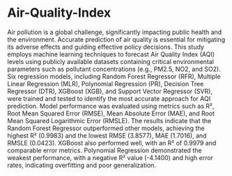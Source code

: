 # Air-Quality-Index
Air pollution is a global challenge, significantly impacting public health and the environment. Accurate 
prediction of air quality is essential for mitigating its adverse effects and guiding effective policy decisions. 
This study employs machine learning techniques to forecast Air Quality Index (AQI) levels using publicly 
available datasets containing critical environmental parameters such as pollutant concentrations (e.g., 
PM2.5, NO2, and SO2). 
Six regression models, including Random Forest Regressor (RFR), Multiple Linear Regression (MLR), 
Polynomial Regression (PR), Decision Tree Regressor (DTR), XGBoost (XGB), and Support Vector 
Regressor (SVR), were trained and tested to identify the most accurate approach for AQI prediction. Model 
performance was evaluated using metrics such as R², Root Mean Squared Error (RMSE), Mean Absolute 
Error (MAE), and Root Mean Squared Logarithmic Error (RMSLE). 
The results indicate that the Random Forest Regressor outperformed other models, achieving the highest R² 
(0.9983) and the lowest RMSE (3.8577), MAE (1.7016), and RMSLE (0.0423). XGBoost also performed 
well, with an R² of 0.9979 and comparable error metrics. Polynomial Regression demonstrated the weakest 
performance, with a negative R² value (-4.1400) and high error rates, indicating overfitting and poor 
generalization.
